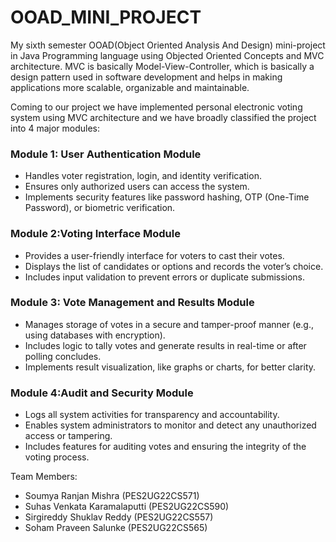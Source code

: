 # OOAD_MINI_PROJECT

My sixth semester OOAD(Object Oriented Analysis And Design) mini-project in Java Programming language using Objected Oriented Concepts and MVC architecture. MVC is basically Model-View-Controller, which is basically a design pattern used in software development and helps in making applications more scalable, organizable and maintainable.

Coming to our project we have implemented personal electronic voting system using MVC architecture and we have broadly classified the project into 4 major modules:

### Module 1: User Authentication Module
- Handles voter registration, login, and identity verification.
- Ensures only authorized users can access the system.
- Implements security features like password hashing, OTP (One-Time Password), or biometric verification.

### Module 2:Voting Interface Module
- Provides a user-friendly interface for voters to cast their votes.
- Displays the list of candidates or options and records the voter’s choice.
- Includes input validation to prevent errors or duplicate submissions.

### Module 3: Vote Management and Results Module
- Manages storage of votes in a secure and tamper-proof manner (e.g., using databases with encryption).
- Includes logic to tally votes and generate results in real-time or after polling concludes.
- Implements result visualization, like graphs or charts, for better clarity.

### Module 4:Audit and Security Module
- Logs all system activities for transparency and accountability.
- Enables system administrators to monitor and detect any unauthorized access or tampering.
- Includes features for auditing votes and ensuring the integrity of the voting process.

Team Members:  
- Soumya Ranjan Mishra (PES2UG22CS571)  
- Suhas Venkata Karamalaputti (PES2UG22CS590)  
- Sirgireddy Shuklav Reddy (PES2UG22CS557)  
- Soham Praveen Salunke (PES2UG22CS565)

